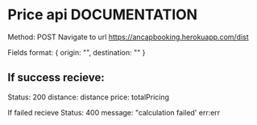 Price api DOCUMENTATION
===============================================
Method: POST
Navigate to url
https://ancapbooking.herokuapp.com/dist

Fields format:
{
	origin: "",
	destination: ""
}

If success recieve:
-------------------------------------------------
Status: 200
distance: distance
price: totalPricing

If failed recieve
Status: 400
message: "calculation failed'
err:err
